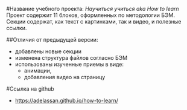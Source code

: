 #Название учебного проекта: *Научиться учиться aka How to learn* <br/>
Проект содержит 11 блоков, оформленных по методологии БЭМ. <br/>
Секции содержат, как текст с картинками, так и видео, и полезные ссылки.

##Отличия от предыдущей версии:
* добавлены новые секции
* изменена структура файлов согласно БЭМ
* использованы изученные приемы в виде:
  * анимации,
  * добавления видео на страницу

#Cсылка на github
* https://adelassan.github.io/how-to-learn/


